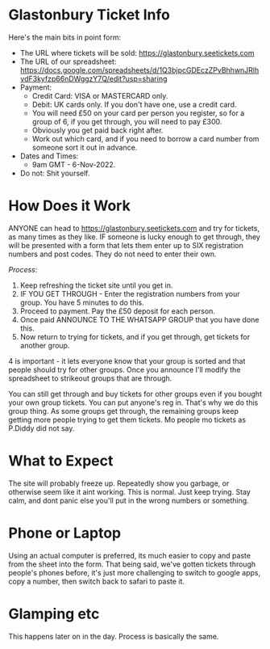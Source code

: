 # Glastonbury Ticket Info
Here's the main bits in point form:
- The URL where tickets will be sold: https://glastonbury.seetickets.com
- The URL of our spreadsheet: https://docs.google.com/spreadsheets/d/1Q3bjpcGDEczZPvBhhwnJRlhvdF3kyfzp66nDWggzY7Q/edit?usp=sharing
- Payment:
    - Credit Card: VISA or MASTERCARD only.
    - Debit: UK cards only. If you don't have one, use a credit card.
    - You will need £50 on your card per person you register, so for a group of 6, if you get through, you will need to pay £300.
    - Obviously you get paid back right after.
    - Work out which card, and if you need to borrow a card number from someone sort it out in advance.
- Dates and Times: 
    - 9am GMT - 6-Nov-2022.
- Do not: Shit yourself.

# How Does it Work
ANYONE can head to https://glastonbury.seetickets.com and try for tickets, as many times as they like. IF someone is lucky enough to get through, they will be presented with a form that lets them enter up to SIX registration numbers and post codes. They do not need to enter their own.

*Process*:
1. Keep refreshing the ticket site until you get in.
2. IF YOU GET THROUGH - Enter the registration numbers from your group. You have 5 minutes to do this.
3. Proceed to payment. Pay the £50 deposit for each person.
4. Once paid ANNOUNCE TO THE WHATSAPP GROUP that you have done this. 
5. Now return to trying for tickets, and if you get through, get tickets for another group.

4 is important - it lets everyone know that your group is sorted and that people should try for other groups. Once you announce I'll modify the spreadsheet to strikeout groups that are through.

You can still get through and buy tickets for other groups even if you bought your own group tickets. You can put anyone's reg in. That's why we do this group thing. As some groups get through, the remaining groups keep getting more people trying to get them tickets. Mo people mo tickets as P.Diddy did not say.

# What to Expect
The site will probably freeze up. Repeatedly show you garbage, or otherwise seem like it aint working. This is normal. Just keep trying. Stay calm, and dont panic else you'll put in the wrong numbers or something.

# Phone or Laptop
Using an actual computer is preferred, its much easier to copy and paste from the sheet into the form.
That being said, we've gotten tickets through people's phones before, it's just more challenging to switch to google apps, copy a number, then switch back to safari to paste it.


# Glamping etc
This happens later on in the day. Process is basically the same. 